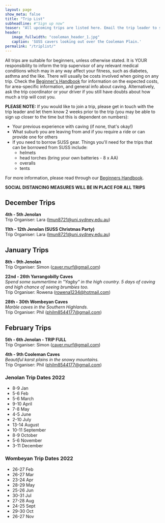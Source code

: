 ```yaml
---
layout: page
show_meta: false
title: "Trip List"
subheadline: #"Sign up now"
teaser: "All upcoming trips are listed here. Email the trip leader to sign up."
header:
   image_fullwidth: "cooleman_header_1.jpg"
   caption: 'SUSS cavers looking out over the Cooleman Plain.'
permalink: "/triplist/"
---
```


<!-- To Do convert this to auto genarage from a yaml file -->

All trips are suitable for beginners, unless otherwise stated.  It is YOUR responsibility to inform the trip supervisor of any relevant medical
conditions which may in any way affect your fitness, such as diabetes,
asthma and the like. There will usually be costs involved when going on any trip. Check the <a href="/assets/handbook.pdf">Beginner's Handbook</a>
for information on the expected costs, for area-specific information, and general info about caving. Alternatively, ask the trip coordinator or your driver
if you still have doubts about how much a trip will cost you.

**PLEASE NOTE:**
If you would like to join a trip, please get in touch with the trip leader and let them know 2 weeks prior to the trip (you may be able to sign up closer to the time but this is dependent on numbers):

-   Your previous experience with caving (if none, that's okay!)
-   What suburb you are leaving from and if you require a ride or can provide one for others
-   If you need to borrow SUSS gear. Things you'll need for the trips that can be borrowed from SUSS include:
    -   helmets
    -   head torches (bring your own batteries - 8 x AA)
    -   overalls
    -   tents

For more information, please read through our [Beginners Handbook](/assets/handbook.pdf).

**SOCIAL DISTANCING MEASURES WILL BE IN PLACE FOR ALL TRIPS**

## December Trips 

**4th - 5th Jenolan**  
Trip Organiser: Lara (lmun8721@uni.sydney.edu.au) 

**11th - 12th Jenolan (SUSS Christmas Party)**  
Trip Organiser: Lara (lmun8721@uni.sydney.edu.au) 

## January Trips 

**8th - 9th Jenolan**  
Trip Organiser: Simon (caver.murf@gmail.com) 

**22nd - 26th Yarrangobilly Caves**  
*Spend some summertime in "Yagby" in the high country. 5 days of caving and high chance of seeing brumbies too.*  
Trip Organiser: Rowena (rowena1234@hotmail.com) 

**28th - 30th Wombeyan Caves**  
*Marble caves in the Southern Highlands.*  
Trip Organiser: Phil (philm8544177@gmail.com) 

## February Trips 

**5th - 6th Jenolan - TRIP FULL**  
Trip Organiser: Simon (caver.murf@gmail.com) 

**4th - 9th Cooleman Caves**  
*Beautiful karst plains in the snowy mountains.*  
Trip Organiser: Phil (philm8544177@gmail.com) 

### Jenolan Trip Dates 2022  

- 8-9 Jan
- 5-6 Feb
- 5-6 March
- 9-10 April
- 7-8 May
- 4-5 June
- 2-10 July
- 13-14 August
- 10-11 September
- 8-9 October
- 5-6 November
- 3-11 December

### Wombeyan Trip Dates 2022

- 26-27 Feb
- 26-27 Mar
- 23-24 Apr
- 28-29 May
- 25-26 Jun
- 30-31 Jul
- 27-28 Aug
- 24-25 Sept
- 29-30 Oct
- 26-27 Nov
